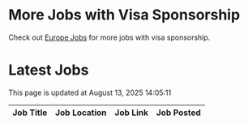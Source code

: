 # More Jobs with Visa Sponsorship

Check out [Europe Jobs](https://github.com/sureshparimi/europejobs#latest-jobs) for more jobs with visa sponsorship.

# Latest Jobs

This page is updated at August 13, 2025 14:05:11

| Job Title | Job Location | Job Link | Job Posted |
| --- | --- | --- | --- |
